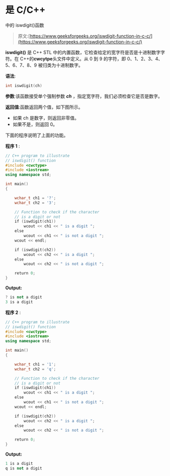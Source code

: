 # 是 C/C++

中的 iswdigit()函数

> 原文:[https://www.geeksforgeeks.org/iswdigit-function-in-c-c/](https://www.geeksforgeeks.org/iswdigit-function-in-c-c/)

**iswdigit()** 是 C++ STL 中的内置函数，它检查给定的宽字符是否是十进制数字字符。在 C++的**cwcytpe**头文件中定义。从 0 到 9 的字符，即 0、1、2、3、4、5、6、7、8、9 被归类为十进制数字。

**语法**:

```cpp
int iswdigit(ch)
```

**参数**:该函数接受单个强制参数 ***ch*** ，指定宽字符，我们必须检查它是否是数字。

**返回值**:函数返回两个值，如下图所示。

*   如果 ch 是数字，则返回非零值。
*   如果不是，则返回 0。

下面的程序说明了上面的功能。

**程序 1** :

```cpp
// C++ program to illustrate
// iswdigit() function
#include <cwctype>
#include <iostream>
using namespace std;

int main()
{

    wchar_t ch1 = '?';
    wchar_t ch2 = '3';

    // Function to check if the character
    // is a digit or not
    if (iswdigit(ch1))
        wcout << ch1 << " is a digit ";
    else
        wcout << ch1 << " is not a digit ";
    wcout << endl;

    if (iswdigit(ch2))
        wcout << ch2 << " is a digit ";
    else
        wcout << ch2 << " is not a digit ";

    return 0;
}
```

**Output:**

```cpp
? is not a digit 
3 is a digit

```

**程序 2** :

```cpp
// C++ program to illustrate
// iswdigit() function
#include <cwctype>
#include <iostream>
using namespace std;

int main()
{

    wchar_t ch1 = '1';
    wchar_t ch2 = 'q';

    // Function to check if the character
    // is a digit or not
    if (iswdigit(ch1))
        wcout << ch1 << " is a digit ";
    else
        wcout << ch1 << " is not a digit ";
    wcout << endl;

    if (iswdigit(ch2))
        wcout << ch2 << " is a digit ";
    else
        wcout << ch2 << " is not a digit ";

    return 0;
}
```

**Output:**

```cpp
1 is a digit 
q is not a digit

```